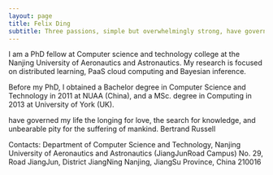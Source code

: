 ```yaml
---
layout: page
title: Felix Ding
subtitle: Three passions, simple but overwhelmingly strong, have governed my life - the longing for love, the search for knowledge, and unbearable pity for the suffering of mankind.  Bertrand Russell
---
```


I am a PhD fellow at Computer science and technology college at the Nanjing University of Aeronautics and Astronautics. My research is focused on distributed learning, PaaS cloud computing and Bayesian inference.

Before my PhD, I obtained a Bachelor degree in Computer Science and Technology in 2011 at NUAA (China), and a MSc. degree in Computing in 2013 at University of York (UK).

have governed my life the longing for love, the search for knowledge, and unbearable pity for the suffering of mankind. Bertrand Russell

Contacts:
Department of Computer Science and Technology, Nanjing University of Aeronautics and Astronautics (JiangJunRoad Campus)
No. 29, Road JiangJun, District JiangNing
Nanjing, JiangSu Province, China 210016
